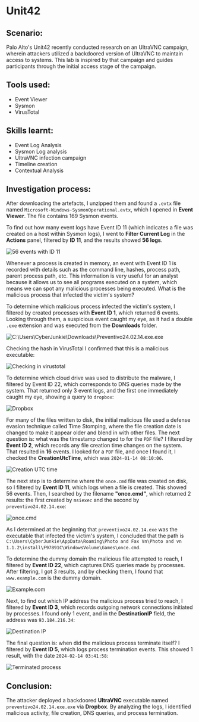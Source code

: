 # Unit42

## Scenario:

Palo Alto's Unit42 recently conducted research on an UltraVNC campaign, wherein attackers utilized a backdoored version of UltraVNC to maintain access to systems. This lab is inspired by that campaign and guides participants through the initial access stage of the campaign.

## Tools used:

- Event Viewer
- Sysmon
- VirusTotal

## Skills learnt:

- Event Log Analysis
- Sysmon Log analysis
- UltraVNC infection campaign
- Timeline creation
- Contextual Analysis

## Investigation process:

After downloading the artefacts, I unzipped them and found a `.evtx` file named `Microsoft-Windows-SysmonOperational.evtx`, which I opened in **Event Viewer**. The file contains 169 Sysmon events.

To find out how many event logs have Event ID 11 (which indicates a file was created on a host within Sysmon logs), I went to **Filter Current Log** in the **Actions** panel, filtered by **ID 11**, and the results showed **56 logs**.

![56 events with ID 11](./assets/56-events.png)

Whenever a process is created in memory, an event with Event ID 1 is recorded with details such as the command line, hashes, process path, parent process path, etc. This information is very useful for an analyst because it allows us to see all programs executed on a system, which means we can spot any malicious processes being executed. What is the malicious process that infected the victim's system?

To determine which malicious process infected the victim's system, I filtered by created processes with **Event ID 1**, which returned 6 events. Looking through them, a suspicious event caught my eye, as it had a double `.exe` extension and was executed from the **Downloads** folder.

![C:\Users\CyberJunkie\Downloads\Preventivo24.02.14.exe.exe](./assets/preventivo.png)

Checking the hash in VirusTotal I confirmed that this is a malicious executable:

![Checking in virustotal](./assets/malicious.jpg)

To determine which cloud drive was used to distribute the malware, I filtered by Event ID 22, which corresponds to DNS queries made by the system. That returned only 3 event logs, and the first one immediately caught my eye, showing a query to `dropbox`:

![Dropbox](./assets/dropbox.png)

For many of the files written to disk, the initial malicious file used a defense evasion technique called Time Stomping, where the file creation date is changed to make it appear older and blend in with other files. The next question is: what was the timestamp changed to for the `PDF` file?
I filtered by **Event ID 2**, which records any file creation time changes on the system. That resulted in **16** events. I looked for a `PDF` file, and once I found it, I checked the **CreationUtcTime**, which was `2024-01-14 08:10:06`.

![Creation UTC time](./assets/creation-utc-time.png)

The next step is to determine where the `once.cmd` file was created on disk, so I filtered by **Event ID 11**, which logs when a file is created. This showed 56 events. Then, I searched by the filename **"once.cmd"**, which returned 2 results: the first created by `msiexec` and the second by `preventivo24.02.14.exe`:

![once.cmd](./assets/once-cmd.png)

As I determined at the beginning that `preventivo24.02.14.exe` was the executable that infected the victim's system, I concluded that the path is `C:\Users\CyberJunkie\AppData\Roaming\Photo and Fax Vn\Photo and vn 1.1.2\install\F97891C\WindowsVolume\Games\once.cmd`.

To determine the dummy domain the malicious file attempted to reach, I filtered by **Event ID 22**, which captures DNS queries made by processes. After filtering, I got 3 results, and by checking them, I found that `www.example.com` is the dummy domain.

![Example.com](./assets/examplecom.png)

Next, to find out which IP address the malicious process tried to reach, I filtered by **Event ID 3**, which records outgoing network connections initiated by processes. I found only 1 event, and in the **DestinationIP** field, the address was `93.184.216.34`:

![Destination IP](./assets/destip.png)

The final question is: when did the malicious process terminate itself? I filtered by **Event ID 5**, which logs process termination events. This showed 1 result, with the date `2024-02-14 03:41:58`:

![Terminated process](./assets/terminated.png)

## Conclusion:

The attacker deployed a backdoored **UltraVNC** executable named `preventivo24.02.14.exe.exe` via **Dropbox**. By analyzing the logs, I identified malicious activity, file creation, DNS queries, and process termination.

